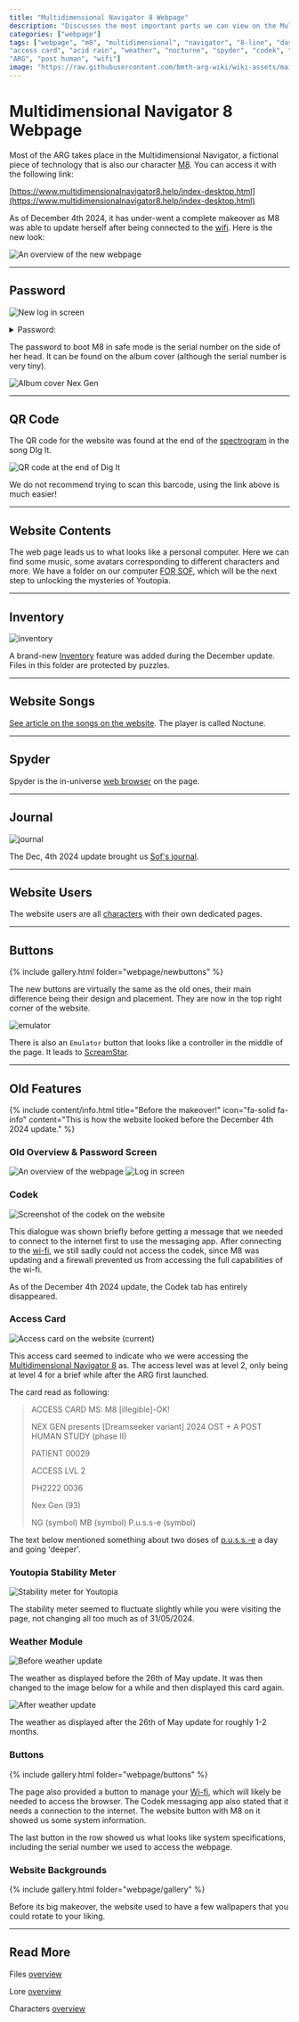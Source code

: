 ```yaml
---
title: "Multidimensional Navigator 8 Webpage"
description: "Discusses the most important parts we can view on the Multidimensional Navigator 8."
categories: ["webpage"]
tags: ["webpage", "m8", "multidimensional", "navigator", "8-line", "dashboard", "backgrounds", 
"access card", "acid rain", "weather", "nocturne", "spyder", "codek", "codec", "nex gen", 
"ARG", "post human", "wifi"]
image: "https://raw.githubusercontent.com/bmth-arg-wiki/wiki-assets/main/webpage/webpage-300x300.png"
---
```


# Multidimensional Navigator 8 Webpage

Most of the ARG takes place in the Multidimensional Navigator, a fictional piece of technology that 
is also our character [M8](m8). You can access it with the following link:

[https://www.multidimensionalnavigator8.help/index-desktop.html](https://www.multidimensionalnavigator8.help/index-desktop.html)

As of December 4th 2024, it has under-went a complete makeover as M8 was able to update herself after being connected to the [wifi](lore/wifi).
Here is the new look:

![An overview of the new webpage](https://raw.githubusercontent.com/bmth-arg-wiki/wiki-assets/main/webpage/new-interface.png)

***

## Password

![New log in screen](https://raw.githubusercontent.com/bmth-arg-wiki/wiki-assets/main/webpage/new-password-screen.png)

<details class="password">
<summary>Password:</summary> 

93934521

</details>

The password to boot M8 in safe mode is the serial number on the side of her head. 
It can be found on the album cover (although the serial number is very tiny).

![Album cover Nex Gen](https://raw.githubusercontent.com/bmth-arg-wiki/wiki-assets/main/music/ph2/album_cover.png)

***

## QR Code

The QR code for the website was found at the end of the [spectrogram](music/spectrograms) 
in the song DIg It.

![QR code at the end of Dig It](https://raw.githubusercontent.com/bmth-arg-wiki/wiki-assets/main/music/spectrograms/spectrogram_qr.png)

We do not recommend trying to scan this barcode, using the link above is much easier!

***

## Website Contents

The web page leads us to what looks like a personal computer. Here we can find some music, 
some avatars corresponding to different characters and more. 
We have a folder on our computer [FOR SOF](for-sof), 
which will be the next step to unlocking the mysteries of Youtopia.

***

## Inventory

![inventory](https://raw.githubusercontent.com/bmth-arg-wiki/wiki-assets/main/webpage/inventory.png)

A brand-new [Inventory](for-sof/for-sof) feature was added during the December update. 
Files in this folder are protected by puzzles. 

***

## Website Songs

[See article on the songs on the website](music/website-songs). The player is called Noctune.

***

## Spyder

Spyder is the in-universe [web browser](lore/webbrowser) on the page. 

***

## Journal

![journal](https://raw.githubusercontent.com/bmth-arg-wiki/wiki-assets/main/webpage/journal)

The Dec, 4th 2024 update brought us [Sof's journal](lore/journal).

***

## Website Users

The website users are all [characters](characters) with their own dedicated pages.

***

## Buttons

{% include gallery.html folder="webpage/newbuttons" %}

The new buttons are virtually the same as the old ones, their main difference being their design and placement.
They are now in the top right corner of the website.

![emulator](https://raw.githubusercontent.com/bmth-arg-wiki/wiki-assets/main/webpage/emulator)

There is also an `Emulator` button that looks like a controller in the middle of the page.
It leads to [ScreamStar](https://www.scream-star.com/).

***

## Old Features

{% include content/info.html
title="Before the makeover!"
icon="fa-solid fa-info"
content="This is how the website looked before the December 4th 2024 update."
%}

### Old Overview & Password Screen

![An overview of the webpage](https://raw.githubusercontent.com/bmth-arg-wiki/wiki-assets/main/webpage/webpage-overview.png)
![Log in screen](https://raw.githubusercontent.com/bmth-arg-wiki/wiki-assets/main/webpage/Bring-Me-The-Horizon-website-shot.png)

### Codek

![Screenshot of the codek on the website](https://raw.githubusercontent.com/bmth-arg-wiki/wiki-assets/main/webpage/kodek.png)

This dialogue was shown briefly before getting a message that we needed to connect to the 
internet first to use the messaging app. After connecting to the [wi-fi](lore/wifi), we still 
sadly could not access the codek, since M8 was updating and a firewall prevented us from accessing the 
full capabilities of the wi-fi.

As of the December 4th 2024 update, the Codek tab has entirely disappeared.

### Access Card

![Access card on the website (current)](https://raw.githubusercontent.com/bmth-arg-wiki/wiki-assets/main/webpage/access-card2.png)

This access card seemed to indicate who we were accessing the 
[Multidimensional Navigator 8](m8) as.
The access level was at level 2, only being at level 4 for a brief while after 
the ARG first launched.

The card read as following:

> ACCESS CARD MS: M8 [illegible]-OK!
>
> NEX GEN presents [Dreamseeker variant] 2024 OST + A POST HUMAN STUDY (phase II)
>
> PATIENT 00029
>
> ACCESS LVL 2
>
> PH2222 0036
>
> Nex Gen (93)
>
> NG (symbol) MB (symbol) P.u.s.s-e (symbol)

The text below mentioned something about two doses of [p.u.s.s.-e](lore/pusse) a day and 
going 'deeper'.

### Youtopia Stability Meter

![Stability meter for Youtopia](https://raw.githubusercontent.com/bmth-arg-wiki/wiki-assets/main/webpage/youtopia_stability.png)

The stability meter seemed to fluctuate slightly while you were visiting the page, not 
changing all too much as of 31/05/2024.

### Weather Module

![Before weather update](https://raw.githubusercontent.com/bmth-arg-wiki/wiki-assets/main/webpage/weather_2605_old.png)

The weather as displayed before the 26th of May update. It was then 
changed to the image below for a while and then displayed this card again.

![After weather update](https://raw.githubusercontent.com/bmth-arg-wiki/wiki-assets/main/webpage/weather_update_26_05.png)

The weather as displayed after the 26th of May update for roughly 1-2 months.

### Buttons

{% include gallery.html folder="webpage/buttons" %}

The page also provided a button to manage your [Wi-fi](lore/wifi), which will likely be needed to access the browser. 
The Codek messaging app also stated that it needs a connection to the internet. The website button with M8 on it showed us some system information.

The last button in the row showed us what looks like system specifications, including the 
serial number we used to access the webpage.

### Website Backgrounds

{% include gallery.html folder="webpage/gallery" %}

Before its big makeover, the website used to have a few wallpapers that you could rotate to your liking.

***

## Read More

Files [overview](for-sof/for-sof)

Lore [overview](lore/lore)

Characters [overview](characters/characters)